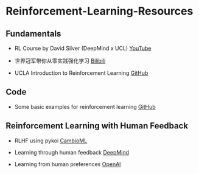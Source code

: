 # Reinforcement-Learning-Resources

## Fundamentals
* RL Course by David Silver (DeepMind x UCL) [YouTube](https://www.youtube.com/playlist?list=PLqYmG7hTraZDM-OYHWgPebj2MfCFzFObQ)

* 世界冠军带你从零实践强化学习 [Bilibili](https://www.bilibili.com/video/BV1yv411i7xd/?vd_source=f79d455fcce402647734c3fa5cb3d56e)

* UCLA Introduction to Reinforcement Learning [GitHub](https://github.com/zhoubolei/introRL)

## Code
* Some basic examples for reinforcement learning [GitHub](https://github.com/ucla-rlcourse/RLexample/tree/master)

## Reinforcement Learning with Human Feedback
* RLHF using pykoi [CambioML](https://www.cambioml.com/docs/rlhf.html)

* Learning through human feedback [DeepMind](https://deepmind.google/discover/blog/learning-through-human-feedback/)

* Learning from human preferences [OpenAI](https://openai.com/research/learning-from-human-preferences)
